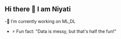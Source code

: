 ## Hi there 👋 I am Niyati


-🔭 I’m currently working on ML,DL

- ⚡ Fun fact: "Data is messy, but that's half the fun!"

